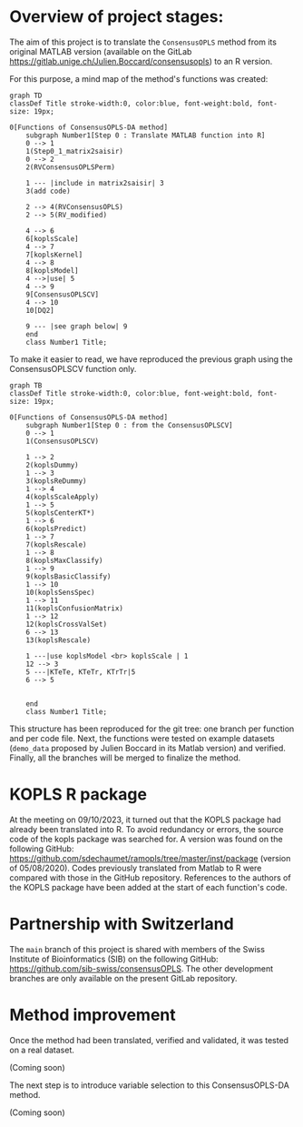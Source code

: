 # Overview of project stages:

The aim of this project is to translate the `ConsensusOPLS` method from its 
original MATLAB version (available on the GitLab 
https://gitlab.unige.ch/Julien.Boccard/consensusopls) to an R version.

For this purpose, a mind map of the method's functions was created:

```mermaid
graph TD
classDef Title stroke-width:0, color:blue, font-weight:bold, font-size: 19px;

0[Functions of ConsensusOPLS-DA method]
    subgraph Number1[Step 0 : Translate MATLAB function into R]
    0 --> 1
    1(Step0_1_matrix2saisir) 
    0 --> 2
    2(RVConsensusOPLSPerm)

    1 --- |include in matrix2saisir| 3
    3(add code)

    2 --> 4(RVConsensusOPLS)
    2 --> 5(RV_modified)

    4 --> 6
    6[koplsScale]
    4 --> 7
    7[koplsKernel]
    4 --> 8
    8[koplsModel]
    4 -->|use| 5
    4 --> 9
    9[ConsensusOPLSCV]
    4 --> 10
    10[DQ2]

    9 --- |see graph below| 9
    end
    class Number1 Title;
```

To make it easier to read, we have reproduced the previous graph using the 
ConsensusOPLSCV function only.

```mermaid
graph TB
classDef Title stroke-width:0, color:blue, font-weight:bold, font-size: 19px;

0[Functions of ConsensusOPLS-DA method]
    subgraph Number1[Step 0 : from the ConsensusOPLSCV]
    0 --> 1
    1(ConsensusOPLSCV) 
	
	1 --> 2
    2(koplsDummy)
    1 --> 3
    3(koplsReDummy)
    1 --> 4
    4(koplsScaleApply)
    1 --> 5
    5(koplsCenterKT*)
    1 --> 6
    6(koplsPredict)
    1 --> 7
    7(koplsRescale)
    1 --> 8
    8(koplsMaxClassify)
    1 --> 9
    9(koplsBasicClassify)
    1 --> 10
    10(koplsSensSpec)
    1 --> 11
    11(koplsConfusionMatrix)
    1 --> 12
    12(koplsCrossValSet)
    6 --> 13
    13(koplsRescale)

    1 ---|use koplsModel <br> koplsScale | 1
    12 --> 3
    5 ---|KTeTe, KTeTr, KTrTr|5
    6 --> 5


    end
    class Number1 Title;
```

This structure has been reproduced for the git tree: one branch per function 
and per code file. Next, the functions were tested on example datasets 
(`demo_data` proposed by Julien Boccard in its Matlab version) and verified. 
Finally, all the branches will be merged to finalize the method.

# KOPLS R package

At the meeting on 09/10/2023, it turned out that the KOPLS package had already 
been translated into R. To avoid redundancy or errors, the source code of the 
kopls package was searched for. A version was found on the following GitHub: 
https://github.com/sdechaumet/ramopls/tree/master/inst/package (version of 
05/08/2020). Codes previously translated from Matlab to R were compared with 
those in the GitHub repository. References to the authors of the KOPLS package 
have been added at the start of each function's code.

# Partnership with Switzerland

The `main` branch of this project is shared with members of the Swiss Institute 
of Bioinformatics (SIB) on the following GitHub: 
https://github.com/sib-swiss/consensusOPLS. The other development branches are 
only available on the present GitLab repository.

# Method improvement

Once the method had been translated, verified and validated, it was tested 
on a real dataset.

(Coming soon)

The next step is to introduce variable selection to this ConsensusOPLS-DA 
method.

(Coming soon)
